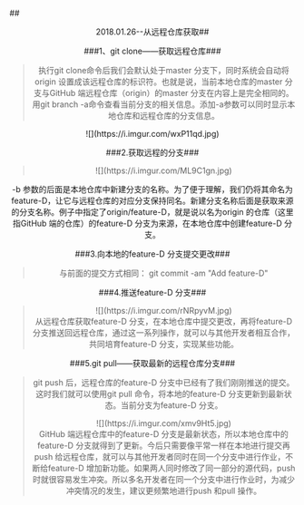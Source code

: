 ##<center/>2018.01.26--从远程仓库获取##

###1、git clone——获取远程仓库###
>执行git clone命令后我们会默认处于master 分支下，同时系统会自动将origin 设置成该远程仓库的标识符。也就是说，当前本地仓库的master 分支与GitHub 端远程仓库（origin）的master 分支在内容上是完全相同的。用git branch -a命令查看当前分支的相关信息。添加-a参数可以同时显示本地仓库和远程仓库的分支信息。
<center>![](https://i.imgur.com/wxP11qd.jpg)</center>

###2.获取远程的分支###
><center>![](https://i.imgur.com/ML9C1gn.jpg)</center>
-b 参数的后面是本地仓库中新建分支的名称。为了便于理解，我们仍将其命名为feature-D，让它与远程仓库的对应分支保持同名。新建分支名称后面是获取来源的分支名称。例子中指定了origin/feature-D，就是说以名为origin 的仓库（这里指GitHub 端的仓库）的feature-D 分支为来源，在本地仓库中创建feature-D 分支。


###3.向本地的feature-D 分支提交更改###
>与前面的提交方式相同： git commit -am "Add feature-D"

###4.推送feature-D 分支###
><center>![](https://i.imgur.com/rNRpyvM.jpg)</center>
>从远程仓库获取feature-D 分支，在本地仓库中提交更改，再将feature-D 分支推送回远程仓库，通过这一系列操作，就可以与其他开发者相互合作，共同培育feature-D 分支，实现某些功能。

###5.git pull——获取最新的远程仓库分支###
>git push 后，远程仓库的feature-D 分支中已经有了我们刚刚推送的提交。这时我们就可以使用git pull 命令，将本地的feature-D 分支更新到最新状态。当前分支为feature-D 分支。
><center>![](https://i.imgur.com/xmv9Ht5.jpg)</center>
>GitHub 端远程仓库中的feature-D 分支是最新状态，所以本地仓库中的feature-D 分支就得到了更新。今后只需要像平常一样在本地进行提交再push 给远程仓库，就可以与其他开发者同时在同一个分支中进行作业，不断给feature-D 增加新功能。如果两人同时修改了同一部分的源代码，push 时就很容易发生冲突。所以多名开发者在同一个分支中进行作业时，为减少冲突情况的发生，建议更频繁地进行push 和pull 操作。